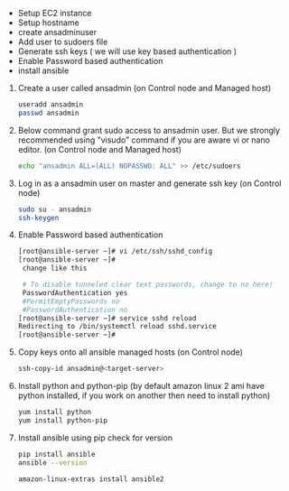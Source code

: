 - Setup EC2 instance
- Setup hostname
- create ansadminuser
- Add user to sudoers file
- Generate ssh keys  ( we will use key based authentication )
- Enable Password based authentication
- install ansible

1. Create a user called ansadmin (on Control node and Managed host)  
   ```sh
   useradd ansadmin
   passwd ansadmin
   ```
1. Below command grant sudo access to ansadmin user. But we strongly recommended using "visudo" command if you are aware vi or nano editor.  (on Control node and Managed host)
   ```sh
   echo "ansadmin ALL=(ALL) NOPASSWD: ALL" >> /etc/sudoers
   ```
   
1. Log in as a ansadmin user on master and generate ssh key (on Control node)
   ```sh 
   sudo su - ansadmin
   ssh-keygen
   ```
4. Enable Password based authentication
   ```sh
   [root@ansible-server ~]# vi /etc/ssh/sshd_config 
   [root@ansible-server ~]#
    change like this
   
    # To disable tunneled clear text passwords, change to no here!
    PasswordAuthentication yes
    #PermitEmptyPasswords no
    #PasswordAuthentication no
   [root@ansible-server ~]# service sshd reload
   Redirecting to /bin/systemctl reload sshd.service
   [root@ansible-server ~]#
   ```
   
1. Copy keys onto all ansible managed hosts (on Control node)
   ```sh 
   ssh-copy-id ansadmin@<target-server>
   ```
1. Install python and python-pip      (by default amazon linux 2 ami have python installed, if you work on another then need to install python)
   ```sh
   yum install python
   yum install python-pip
   ```
1. Install ansible using pip check for version
    ```sh
    pip install ansible
   ansible --version
   ```
   ```sh
   amazon-linux-extras install ansible2
   ```
    
   
  
